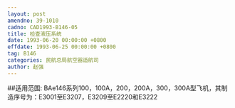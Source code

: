 ```yaml
---
layout: post
amendno: 39-1010
cadno: CAD1993-B146-05
title: 检查液压系统
date: 1993-06-20 00:00:00 +0800
effdate: 1993-06-25 00:00:00 +0800
tag: B146
categories: 民航总局航空器适航司
author: 赵强
---
```


##适用范围:
BAe146系列100，100A，200，200A，300，300A型飞机，其制造序号为：E3001至E3207，E3209至E2220和E3222

